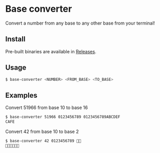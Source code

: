 # Base converter

Convert a number from any base to any other base from your terminal!

## Install

Pre-built binaries are available in [Releases](https://github.com/ctison/base-converter/releases).

## Usage

```sh
$ base-converter <NUMBER> <FROM_BASE> <TO_BASE>
```

## Examples

Convert 51966 from base 10 to base 16

```sh
$ base-converter 51966 0123456789 0123456789ABCDEF
CAFE
```

Convert 42 from base 10 to base 2

```sh
$ base-converter 42 0123456789 🦀🚀
🚀🦀🚀🦀🚀🦀
```
